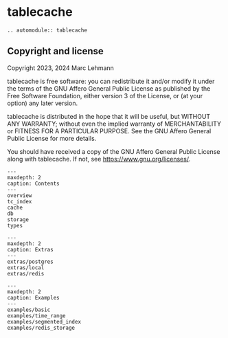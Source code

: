 # tablecache

```{eval-rst}
.. automodule:: tablecache
```

## Copyright and license

Copyright 2023, 2024 Marc Lehmann

tablecache is free software: you can redistribute it and/or modify it under the
terms of the GNU Affero General Public License as published by the Free
Software Foundation, either version 3 of the License, or (at your option) any
later version.

tablecache is distributed in the hope that it will be useful, but WITHOUT ANY
WARRANTY; without even the implied warranty of MERCHANTABILITY or FITNESS FOR A
PARTICULAR PURPOSE. See the GNU Affero General Public License for more details.

You should have received a copy of the GNU Affero General Public License along
with tablecache. If not, see <https://www.gnu.org/licenses/>.

```{toctree}
---
maxdepth: 2
caption: Contents
---
overview
tc_index
cache
db
storage
types
```

```{toctree}
---
maxdepth: 2
caption: Extras
---
extras/postgres
extras/local
extras/redis
```

```{toctree}
---
maxdepth: 2
caption: Examples
---
examples/basic
examples/time_range
examples/segmented_index
examples/redis_storage
```
